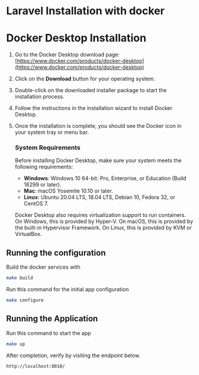 # Laravel Installation with docker

# Docker Desktop Installation

1. Go to the Docker Desktop download page: [https://www.docker.com/products/docker-desktop](https://www.docker.com/products/docker-desktop)
2. Click on the **Download** button for your operating system.
3. Double-click on the downloaded installer package to start the installation process.
4. Follow the instructions in the installation wizard to install Docker Desktop.
5. Once the installation is complete, you should see the Docker icon in your system tray or menu bar.


    ### System Requirements
    
    Before installing Docker Desktop, make sure your system meets the following requirements:
    
    - **Windows**: Windows 10 64-bit: Pro, Enterprise, or Education (Build 16299 or later).
    - **Mac**: macOS Yosemite 10.10 or later.
    - **Linux**: Ubuntu 20.04 LTS, 18.04 LTS, Debian 10, Fedora 32, or CentOS 7.
    
    Docker Desktop also requires virtualization support to run containers. On Windows, this is provided by Hyper-V. On macOS, this is provided by the built-in Hypervisor Framework. On Linux, this is provided by KVM or VirtualBox.


## Running the configuration

Build the docker services with

```bash
make build
```

Run this command for the initial app configuration

```bash
make configure
```

## Running the Application

Run this command to start the app

```bash
make up
```

After completion, verify by visiting the endpoint below.

```bash
http://localhost:8010/
```